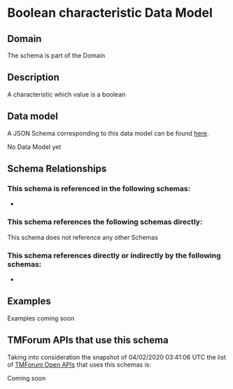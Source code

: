 # Boolean characteristic Data Model

## Domain

The  schema is part of the  Domain

## Description

A characteristic which value is a boolean

## Data model

A JSON Schema corresponding to this data model can be found
[here](https://github.com/tmforum-rand/schemas/blob/candidates/Common/BooleanCharacteristic.schema.json).

No Data Model yet

## Schema Relationships

### This schema is referenced in the following schemas:

-

### This schema references the following schemas directly:

This schema does not reference any other Schemas

### This schema references directly or indirectly by the following schemas:

-



## Examples

Examples coming soon

## TMForum APIs that use this schema

Taking into consideration the snapshot of 04/02/2020 03:41:06 UTC the list of [TMForum Open APIs](https://www.tmforum.org/open-apis/) that uses this schemas is:

Coming soon